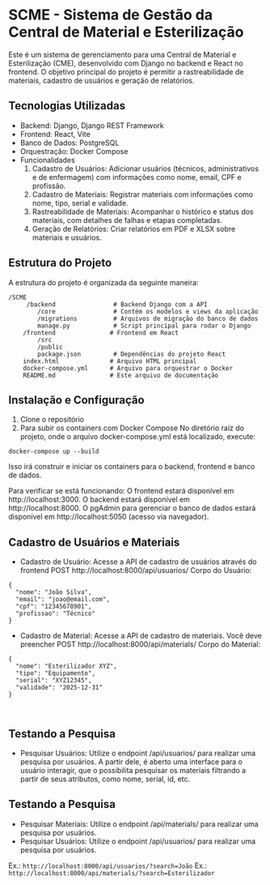 # SCME - Sistema de Gestão da Central de Material e Esterilização
Este é um sistema de gerenciamento para uma Central de Material e Esterilização (CME), desenvolvido com Django no backend e React no frontend. O objetivo principal do projeto é permitir a rastreabilidade de materiais, cadastro de usuários e geração de relatórios.

## Tecnologias Utilizadas
+ Backend: Django, Django REST Framework
+ Frontend: React, Vite
+ Banco de Dados: PostgreSQL
+ Orquestração: Docker Compose
+ Funcionalidades
  1. Cadastro de Usuários: Adicionar usuários (técnicos, administrativos e de enfermagem) com informações como nome, email, CPF e profissão.
  2. Cadastro de Materiais: Registrar materiais com informações como nome, tipo, serial e validade.
  3. Rastreabilidade de Materiais: Acompanhar o histórico e status dos materiais, com detalhes de falhas e etapas completadas.
  4. Geração de Relatórios: Criar relatórios em PDF e XLSX sobre materiais e usuários.


## Estrutura do Projeto
A estrutura do projeto é organizada da seguinte maneira:

```
/SCME
     /backend                # Backend Django com a API
        /core                # Contém os modelos e views da aplicação
        /migrations          # Arquivos de migração do banco de dados
        manage.py            # Script principal para rodar o Django
    /frontend               # Frontend em React
        /src
        /public
        package.json         # Dependências do projeto React
    index.html              # Arquivo HTML principal
    docker-compose.yml      # Arquivo para orquestrar o Docker
    README.md               # Este arquivo de documentação
```
 

## Instalação e Configuração
1. Clone o repositório
2. Para subir os containers com Docker Compose
No diretório raiz do projeto, onde o arquivo docker-compose.yml está localizado, execute:

`docker-compose up --build`

Isso irá construir e iniciar os containers para o backend, frontend e banco de dados.

Para verificar se está funcionando:
O frontend estará disponível em http://localhost:3000.
O backend estará disponível em http://localhost:8000.
O pgAdmin para gerenciar o banco de dados estará disponível em http://localhost:5050 (acesso via navegador).


## Cadastro de Usuários e Materiais
+ Cadastro de Usuário: Acesse a API de cadastro de usuários através do frontend
POST http://localhost:8000/api/usuarios/
Corpo do Usuário:
```
{
  "nome": "João Silva",
  "email": "joao@email.com",
  "cpf": "12345678901",
  "profissao": "Técnico"
}
```

+ Cadastro de Material: Acesse a API de cadastro de materiais. Você deve preencher
POST http://localhost:8000/api/materials/
Corpo do Material:

```
{
  "nome": "Esterilizador XYZ",
  "tipo": "Equipamento",
  "serial": "XYZ12345",
  "validade": "2025-12-31"
}
 
 
```

## Testando a Pesquisa
+ Pesquisar Usuários: Utilize o endpoint /api/usuarios/ para realizar uma pesquisa por usuários.
A partir dele, é aberto uma interface para o usuário interagir, que o possibilita pesquisar os materiais filtrando a partir de seus atributos, como nome, serial, id, etc.



## Testando a Pesquisa
+ Pesquisar Materiais: 
Utilize o endpoint /api/materials/ para realizar uma pesquisa por usuários.
+ Pesquisar Usuários: 
Utilize o endpoint /api/usuarios/ para realizar uma pesquisa por usuários.

Ex.: `http://localhost:8000/api/usuarios/?search=João`
Ex.: `http://localhost:8000/api/materials/?search=Esterilizador` 
